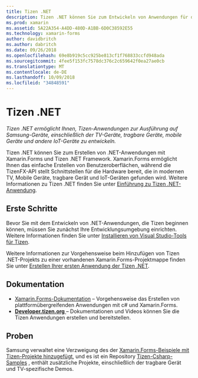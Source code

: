 ```yaml
---
title: Tizen .NET
description: Tizen .NET können Sie zum Entwickeln von Anwendungen für das Betriebssystem Tizen, die auf Samsung-Geräte, einschließlich der TV-Geräte, tragbare Geräte, mobile Geräte und andere IoT-Geräten ausgeführt wird.
ms.prod: xamarin
ms.assetid: 5A22A354-A4DD-480D-A1BB-6D0C38592E55
ms.technology: xamarin-forms
author: davidbritch
ms.author: dabritch
ms.date: 09/26/2018
ms.openlocfilehash: 69e8b919c5cc925be813cf1f768833ccfd948ada
ms.sourcegitcommit: 4fee5f153fc7578dc376c2c659642f0ea27ae0cb
ms.translationtype: MT
ms.contentlocale: de-DE
ms.lasthandoff: 10/09/2018
ms.locfileid: "34848591"
---
```

# <a name="tizen-net"></a>Tizen .NET

_Tizen .NET ermöglicht Ihnen, Tizen-Anwendungen zur Ausführung auf Samsung-Geräte, einschließlich der TV-Geräte, tragbare Geräte, mobile Geräte und andere IoT-Geräte zu entwickeln._

Tizen .NET können Sie zum Erstellen von .NET-Anwendungen mit Xamarin.Forms und Tizen .NET Framework. Xamarin.Forms ermöglicht Ihnen das einfache Erstellen von Benutzeroberflächen, während die TizenFX-API stellt Schnittstellen für die Hardware bereit, die in modernen TV, Mobile Geräte, tragbare Gerät und IoT-Geräten gefunden wird. Weitere Informationen zu Tizen .NET finden Sie unter [Einführung zu Tizen .NET-Anwendung](https://developer.tizen.org/development/training/.net-application).

## <a name="get-started"></a>Erste Schritte

Bevor Sie mit dem Entwickeln von .NET-Anwendungen, die Tizen beginnen können, müssen Sie zunächst Ihre Entwicklungsumgebung einrichten. Weitere Informationen finden Sie unter [Installieren von Visual Studio-Tools für Tizen](https://developer.tizen.org/development/visual-studio-tools-tizen/installing-visual-studio-tools-tizen).

Weitere Informationen zur Vorgehensweise beim Hinzufügen von Tizen .NET-Projekts zu einer vorhandenen Xamarin.Forms-Projektmappe finden Sie unter [Erstellen Ihrer ersten Anwendung der Tizen .NET](https://developer.tizen.org/development/training/.net-application/creating-your-first-tizen-.net-application).

## <a name="documentation"></a>Dokumentation

- [Xamarin.Forms-Dokumentation](~/xamarin-forms/index.yml) &ndash; Vorgehensweise das Erstellen von plattformübergreifenden Anwendungen mit c# und Xamarin.Forms.
- [**Developer.tizen.org** ](https://developer.tizen.org/development) &ndash; Dokumentationen und Videos können Sie die Tizen Anwendungen erstellen und bereitstellen.

## <a name="samples"></a>Proben

Samsung verwaltet eine Verzweigung des der [Xamarin.Forms-Beispiele mit Tizen-Projekte hinzugefügt](https://github.com/Samsung/xamarin-forms-samples), und es ist ein Repository [Tizen-Csharp-Samples](https://github.com/Samsung/Tizen-CSharp-Samples) , enthält zusätzliche Projekte, einschließlich der tragbare Gerät und TV-spezifische Demos.
